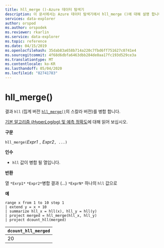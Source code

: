 ```yaml
---
title: hll_merge ()-Azure 데이터 탐색기
description: 이 문서에서는 Azure 데이터 탐색기에서 hll_merge ()에 대해 설명 합니다.
services: data-explorer
author: orspod
ms.author: orspodek
ms.reviewer: rkarlin
ms.service: data-explorer
ms.topic: reference
ms.date: 04/15/2019
ms.openlocfilehash: 35dab83a658b714a220c7fbd6ff751627c0741e4
ms.sourcegitcommit: 4f68d6dbfa6463dbb284de0aa17fc193d529ce3a
ms.translationtype: MT
ms.contentlocale: ko-KR
ms.lasthandoff: 05/04/2020
ms.locfileid: "82741783"
---
```

# <a name="hll_merge"></a>hll_merge()

결과 `hll` (집계 버전 [`hll_merge()`](hll-merge-aggfunction.md)의 스칼라 버전)를 병합 합니다.

[기본 알고리즘 (*H*yper*L*og*l*og) 및 예측 정확도](dcount-aggfunction.md#estimation-accuracy)에 대해 읽어 보십시오.

**구문**

`hll_merge(`*Expr1* `,` *Expr2*`, ...)`

**인수**

* `hll` 값이 병합 될 열입니다.

**반환**

열 `*Exrp1*` `*Expr2*`병합 결과 (...) `*ExprN*` 하나의 `hll` 값으로

**예**

```kusto
range x from 1 to 10 step 1 
| extend y = x + 10
| summarize hll_x = hll(x), hll_y = hll(y)
| project merged = hll_merge(hll_x, hll_y)
| project dcount_hll(merged)
```

|`dcount_hll_merged`|
|---|
|20|